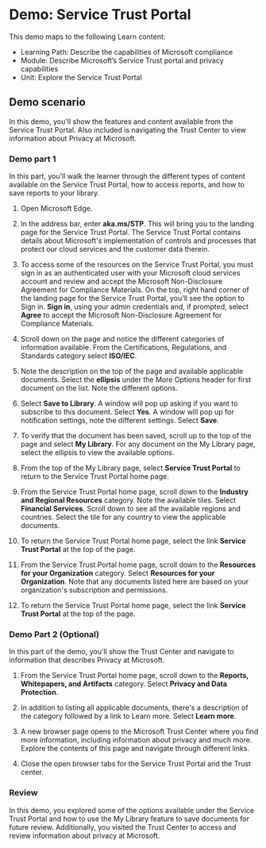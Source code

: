 <!---
---
Demo:
    Title: 'Service Trust Portal'
    Learning Path/Module/Unit: 'Describe the capabilities of Microsoft Priva and Microsoft Purview; Module 1: Describe Microsoft’s Service Trust portal and privacy capabilities; Unit 2: Explore the Service Trust Portal'
---
--->

# Demo: Service Trust Portal

This demo maps to the following Learn content:

- Learning Path: Describe the capabilities of Microsoft compliance
- Module: Describe Microsoft’s Service Trust portal and privacy capabilities
- Unit: Explore the Service Trust Portal

## Demo scenario

In this demo, you'll show the features and content available from the Service Trust Portal. Also included is navigating the Trust Center to view information about Privacy at Microsoft.

### Demo part 1

In this part, you'll walk the learner through the different types of content available on the Service Trust Portal, how to access reports, and how to save reports to your library.

1. Open Microsoft Edge.

1. In the address bar, enter **aka.ms/STP**. This will bring you to the landing page for the Service Trust Portal. The Service Trust Portal contains details about Microsoft's implementation of controls and processes that protect our cloud services and the customer data therein.

1. To access some of the resources on the Service Trust Portal, you must sign in as an authenticated user with your Microsoft cloud services account and review and accept the Microsoft Non-Disclosure Agreement for Compliance Materials. On the top, right hand corner of the landing page for the Service Trust Portal, you'll see the option to Sign in.  **Sign in**, using your admin credentials and, if prompted, select **Agree** to accept the Microsoft Non-Disclosure Agreement for Compliance Materials.

1. Scroll down on the page and notice the different categories of information available. From the Certifications, Regulations, and Standards category select **ISO/IEC**.

1. Note the description on the top of the page and available applicable documents.  Select the **ellipsis** under the More Options header for first document on the list.  Note the different options.

1. Select **Save to Library**.  A window will pop up asking if you want to subscribe to this document.  Select **Yes**. A window will pop up for notification settings, note the different settings. Select **Save**.

1. To verify that the document has been saved, scroll up to the top of the page and select **My Library**.  For any document on the My Library page, select the ellipsis to view the available options.

1. From the top of the My Library page, select **Service Trust Portal** to return to the Service Trust Portal home page.

1. From the Service Trust Portal home page, scroll down to the **Industry and Regional Resources** category.  Note the available tiles.  Select **Financial Services**.  Scroll down to see all the available regions and countries.  Select the tile for any country to view the applicable documents.

1. To return the Service Trust Portal home page, select the link **Service Trust Portal** at the top of the page.

1. From the Service Trust Portal home page, scroll down to the **Resources for your Organization** category. Select **Resources for your Organization**.  Note that any documents listed here are based on your organization's subscription and permissions.

1. To return the Service Trust Portal home page, select the link **Service Trust Portal** at the top of the page.

### Demo Part 2 (Optional)

In this part of the demo, you'll show the Trust Center and navigate to information that describes Privacy at Microsoft.

1. From the Service Trust Portal home page, scroll down to the **Reports, Whitepapers, and Artifacts** category. Select **Privacy and Data Protection**.  

1. In addition to listing all applicable documents, there's a description of the category followed by a link to Learn more.  Select **Learn more**.

1. A new browser page opens to the Microsoft Trust Center where you find more information, including information about privacy and much more. Explore the contents of this page and navigate through different links.

1. Close the open browser tabs for the Service Trust Portal and the Trust center.

### Review

In this demo, you explored some of the options available under the Service Trust Portal and how to use the My Library feature to save documents for future review.  Additionally, you visited the Trust Center to access and review information about privacy at Microsoft.

